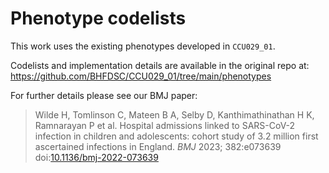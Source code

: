 # Phenotype codelists
This work uses the existing phenotypes developed in `CCU029_01`.  

Codelists and implementation details are available in the original repo at: https://github.com/BHFDSC/CCU029_01/tree/main/phenotypes  

For further details please see our BMJ paper:
> Wilde H, Tomlinson C, Mateen B A, Selby D, Kanthimathinathan H K, Ramnarayan P et al. Hospital admissions linked to SARS-CoV-2 infection in children and adolescents: cohort study of 3.2 million first ascertained infections in England. *BMJ* 2023; 382:e073639 doi:[10.1136/bmj-2022-073639](https://doi.org/10.1136/bmj-2022-073639)
